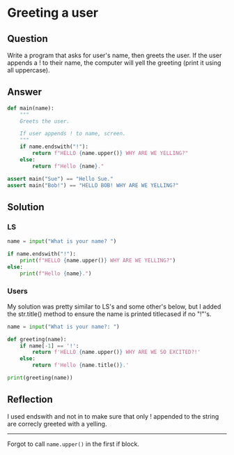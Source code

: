 # Greeting a user

## Question

Write a program that asks for user's name, then greets the user. If the user appends a ! to their name, the computer will yell the greeting (print it using all uppercase).

## Answer

```python
def main(name):
    """
    Greets the user.

    If user appends ! to name, screen.
    """
    if name.endswith("!"):
        return f"HELLO {name.upper()} WHY ARE WE YELLING?"
    else:
        return f"Hello {name}."

assert main("Sue") == "Hello Sue."
assert main("Bob!") == "HELLO BOB! WHY ARE WE YELLING?"
```

## Solution

### LS

```python
name = input("What is your name? ")

if name.endswith("!"):
    print(f"HELLO {name.upper()} WHY ARE WE YELLING?")
else:
    print(f"Hello {name}.")
```

### Users

My solution was pretty similar to LS's and some other's below, but I added the str.title() method to ensure the name is printed titlecased if no "!"'s.

```python
name = input("What is your name?: ")

def greeting(name):
    if name[-1] == '!':
        return f'HELLO {name.upper()} WHY ARE WE SO EXCITED?!' 
    else:
        return f'Hello {name.title()}.'

print(greeting(name))
```

## Reflection

I used endswith and not in to make sure that only ! appended to the string are correcly greeted with a yelling.

---

Forgot to call `name.upper()` in the first if block.